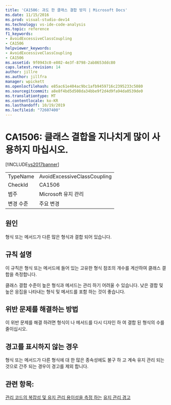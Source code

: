 ```yaml
---
title: 'CA1506: 과도 한 클래스 결합 방지 | Microsoft Docs'
ms.date: 11/15/2016
ms.prod: visual-studio-dev14
ms.technology: vs-ide-code-analysis
ms.topic: reference
f1_keywords:
- AvoidExcessiveClassCoupling
- CA1506
helpviewer_keywords:
- AvoidExcessiveClassCoupling
- CA1506
ms.assetid: 9f0943c0-e802-4e3f-8798-2ab8653ddc80
caps.latest.revision: 14
author: jillre
ms.author: jillfra
manager: wpickett
ms.openlocfilehash: e85ac61e404ac9bc1afb9459716c2395233c5080
ms.sourcegitcommit: a8e8f4bd5d508da34bbe9f2d4d9fa94da0539de0
ms.translationtype: MT
ms.contentlocale: ko-KR
ms.lasthandoff: 10/19/2019
ms.locfileid: "72607400"
---
```

# <a name="ca1506-avoid-excessive-class-coupling"></a>CA1506: 클래스 결합을 지나치게 많이 사용하지 마십시오.
[!INCLUDE[vs2017banner](../includes/vs2017banner.md)]

|||
|-|-|
|TypeName|AvoidExcessiveClassCoupling|
|CheckId|CA1506|
|범주|Microsoft 유지 관리|
|변경 수준|주요 변경|

## <a name="cause"></a>원인
 형식 또는 메서드가 다른 많은 형식과 결합 되어 있습니다.

## <a name="rule-description"></a>규칙 설명
 이 규칙은 형식 또는 메서드에 들어 있는 고유한 형식 참조의 개수를 계산하여 클래스 결합을 측정합니다.

 클래스 결합 수준이 높은 형식과 메서드는 관리 하기 어려울 수 있습니다. 낮은 결합 및 높은 응집을 나타내는 형식 및 메서드를 포함 하는 것이 좋습니다.

## <a name="how-to-fix-violations"></a>위반 문제를 해결하는 방법
 이 위반 문제를 해결 하려면 형식이 나 메서드를 다시 디자인 하 여 결합 된 형식의 수를 줄이십시오.

## <a name="when-to-suppress-warnings"></a>경고를 표시하지 않는 경우
 형식 또는 메서드가 다른 형식에 대 한 많은 종속성에도 불구 하 고 계속 유지 관리 되는 것으로 간주 되는 경우이 경고를 제외 합니다.

## <a name="see-also"></a>관련 항목:
 [관리 코드의 복잡성 및 유지 관리 용이성을 측정 하는](../code-quality/measuring-complexity-and-maintainability-of-managed-code.md) [유지 관리 경고](../code-quality/maintainability-warnings.md)
